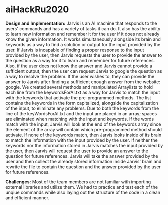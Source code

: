 # aiHackRu2020

**Design and Implementation:**
Jarvis is an AI machine that responds to the users' commands and has a variety of tasks it can do. It also has the ability to learn new information and remember it for the user if it does not already know the given information. It works simultaneously alongside its brain and keywords as a way to find a solution or output for the input provided by the user. If Jarvis is incapable of finding a proper response to the input provided by the user, then Jarvis requests the user to provide the answer to the question as a way for it to learn and remember for future references. Also, if the user does not know the answer and Jarvis cannot provide a sufficient output, then the user can request Jarvis to google the question as a way to resolve the problem. If the user wishes to, they can provide the answer to Jarvis after finding a sufficient enough answer from the website: google. We created several methods and manipulated Arraylists to hold each line from the keywordsForAI.txt as a way for Jarvis to match the input with the keywords that activate the pre-programmed methods. The list contains the keywords in the form capitalized, alongside the capitalization of the input, to eliminate any problems. Due to both the keywords from the line of the keyWordsForAI.txt and the input are placed in an array; spaces are eliminated when matching with the input and keywords. If the words match with the input, Jarvis will look at the end of the keywords array since the element of the array will contain which pre-programmed method should activate. If none of the keywords match, then Jarvis looks inside of its brain to match the information with the input provided by the user. If neither the keywords nor the information stored in Jarvis matches the input provided by the user, then Jarvis will request the user to provide an answer to the question for future references. Jarvis will take the answer provided by the user and then collect the already stored information inside Jarvis' brain and rewrite the file to contain the question and the answer provided by the user for future references.


**Challenges:**
Most of the team members are not familiar with importing external libraries and utilize them. We  had to practice and test each of the unqiue commands while also laying out the structure of the code in a clean and efficient manner. 
